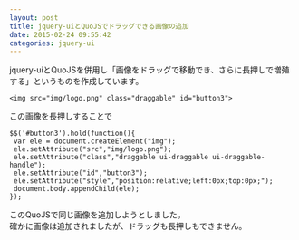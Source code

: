 ```yaml
---
layout: post
title: jquery-uiとQuoJSでドラッグできる画像の追加
date: 2015-02-24 09:55:42
categories: jquery-ui
---
```

<p>jquery-uiとQuoJSを併用し「画像をドラッグで移動でき、さらに長押しで増殖する」というものを作成しています。</p>

<pre><code>&lt;img src="img/logo.png" class="draggable" id="button3"&gt;
</code></pre>

<p>この画像を長押しすることで</p>

<pre><code>$$('#button3').hold(function(){
 var ele = document.createElement("img");
 ele.setAttribute("src","img/logo.png");
 ele.setAttribute("class","draggable ui-draggable ui-draggable-handle");
 ele.setAttribute("id","button3");
 ele.setAttribute("style","position:relative;left:0px;top:0px;");
 document.body.appendChild(ele);
});
</code></pre>

<p>このQuoJSで同じ画像を追加しようとしました。<br>
確かに画像は追加されましたが、ドラッグも長押しもできません。</p>
